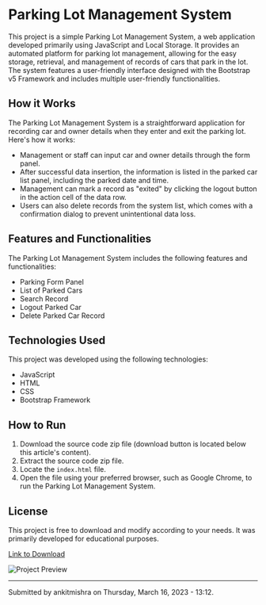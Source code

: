 # Parking Lot Management System

This project is a simple Parking Lot Management System, a web application developed primarily using JavaScript and Local Storage. It provides an automated platform for parking lot management, allowing for the easy storage, retrieval, and management of records of cars that park in the lot. The system features a user-friendly interface designed with the Bootstrap v5 Framework and includes multiple user-friendly functionalities.

## How it Works

The Parking Lot Management System is a straightforward application for recording car and owner details when they enter and exit the parking lot. Here's how it works:

- Management or staff can input car and owner details through the form panel.
- After successful data insertion, the information is listed in the parked car list panel, including the parked date and time.
- Management can mark a record as "exited" by clicking the logout button in the action cell of the data row.
- Users can also delete records from the system list, which comes with a confirmation dialog to prevent unintentional data loss.

## Features and Functionalities

The Parking Lot Management System includes the following features and functionalities:

- Parking Form Panel
- List of Parked Cars
- Search Record
- Logout Parked Car
- Delete Parked Car Record

## Technologies Used

This project was developed using the following technologies:

- JavaScript
- HTML
- CSS
- Bootstrap Framework

## How to Run

1. Download the source code zip file (download button is located below this article's content).
2. Extract the source code zip file.
3. Locate the `index.html` file.
4. Open the file using your preferred browser, such as Google Chrome, to run the Parking Lot Management System.

## License

This project is free to download and modify according to your needs. It was primarily developed for educational purposes.

[Link to Download](link_to_project)

![Project Preview](link_to_project_image)

---

Submitted by ankitmishra on Thursday, March 16, 2023 - 13:12.
